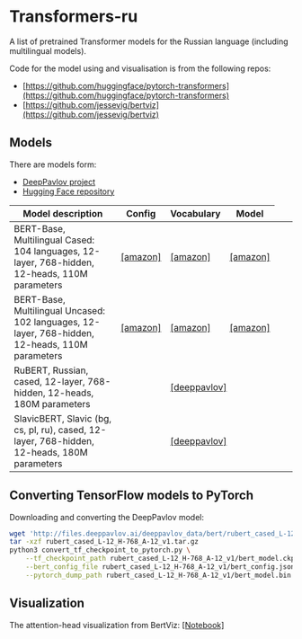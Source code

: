 # Transformers-ru

A list of pretrained Transformer models for the Russian language (including multilingual models).

Code for the model using and visualisation is from the following repos:
* [https://github.com/huggingface/pytorch-transformers](https://github.com/huggingface/pytorch-transformers)
* [https://github.com/jessevig/bertviz](https://github.com/jessevig/bertviz)

## Models

There are models form:
* [DeepPavlov project](http://docs.deeppavlov.ai/en/master/features/models/bert.html)
* [Hugging Face repository](https://github.com/huggingface/pytorch-transformers)

| Model description | Config | Vocabulary | Model |
|-|-|-|-|
|BERT-Base, Multilingual Cased: 104 languages, 12-layer, 768-hidden, 12-heads, 110M parameters|[[amazon]](https://s3.amazonaws.com/models.huggingface.co/bert/bert-base-multilingual-cased-config.json)|[[amazon]](https://s3.amazonaws.com/models.huggingface.co/bert/bert-base-multilingual-cased-vocab.txt)|[[amazon]](https://s3.amazonaws.com/models.huggingface.co/bert/bert-base-multilingual-cased-pytorch_model.bin)|
|BERT-Base, Multilingual Uncased: 102 languages, 12-layer, 768-hidden, 12-heads, 110M parameters|[[amazon]](https://s3.amazonaws.com/models.huggingface.co/bert/bert-base-multilingual-uncased-config.json)|[[amazon]](https://s3.amazonaws.com/models.huggingface.co/bert/bert-base-multilingual-uncased-vocab.txt)|[[amazon]](https://s3.amazonaws.com/models.huggingface.co/bert/bert-base-multilingual-uncased-pytorch_model.bin)|
|RuBERT, Russian, cased, 12-layer, 768-hidden, 12-heads, 180M parameters|<td colspan="3">[[deeppavlov]](http://files.deeppavlov.ai/deeppavlov_data/bert/rubert_cased_L-12_H-768_A-12_v1.tar.gz)</td>|
|SlavicBERT, Slavic (bg, cs, pl, ru), cased, 12-layer, 768-hidden, 12-heads, 180M parameters|<td colspan="3">[[deeppavlov]](http://files.deeppavlov.ai/deeppavlov_data/bert/bg_cs_pl_ru_cased_L-12_H-768_A-12.tar.gz)</td>|

## Converting TensorFlow models to PyTorch

Downloading and converting the DeepPavlov model:

```bash
wget 'http://files.deeppavlov.ai/deeppavlov_data/bert/rubert_cased_L-12_H-768_A-12_v1.tar.gz'
tar -xzf rubert_cased_L-12_H-768_A-12_v1.tar.gz
python3 convert_tf_checkpoint_to_pytorch.py \
    --tf_checkpoint_path rubert_cased_L-12_H-768_A-12_v1/bert_model.ckpt \
    --bert_config_file rubert_cased_L-12_H-768_A-12_v1/bert_config.json \
    --pytorch_dump_path rubert_cased_L-12_H-768_A-12_v1/bert_model.bin
```

## Visualization

The attention-head visualization from BertViz:
[[Notebook]](https://github.com/vlarine/transformers-ru/model_view_bert.ipynb)

